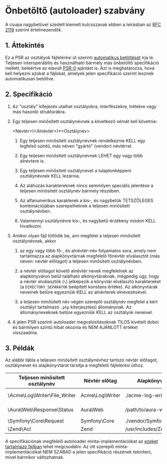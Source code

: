 # Önbetöltő (autoloader) szabvány

A csupa nagybetűvel szedett kiemelt kulcsszavak ebben a leírásban az [RFC 2119](../related-rfcs/2119.md) szerint értelmezendők.

## 1. Áttekintés

Ez a PSR az osztályok fájlelérési út szerinti [automatikus betöltését][] írja le. Teljesen interoperábilis és használható bármely más önbetöltő specifikáció mellett, beleértve az elavult [PSR-0][] ajánlást is. Azt is meghatározza, hová kell helyezni azokat a fájlokat, amelyek jelen specifikáció szerint lesznek automatikusan betöltve.

## 2. Specifikáció

1. Az "osztály" kifejezés utalhat osztályokra, interfészekre, trétekre vagy más hasonló struktúrákra.

2. Egy teljesen minősített osztálynévnek a következő sémát kell követnie:

    \<Névtér>(\<Alnévtér>)*\<Osztálynév>

    1. Egy teljesen minősített osztálynévnek rendelkeznie KELL egy legfelső szintű, más néven "gyártó" (vendor) névtérrel.

    2. Egy teljesen minősített osztálynévnek LEHET egy vagy több alnévtere is.

    3. Egy teljesen minősített osztálynevet a tulajdonképpeni osztálynévnek KELL lezárnia.

    4. Az aláhúzás karaktereknek nincs semmilyen speciális jelentése a teljesen minősített osztálynév bármely részében.

    5. Az alfanumerikus karakterek a kis-, és nagybetűk TETSZŐLEGES kombinációjában szerepelhetnek a teljesen minősített osztálynévben.

    6. Valamennyi osztálynévre kis-, és nagybetű-érzékeny módon KELL hivatkozni.

3. Amikor olyan fájl töltődik be, ami megfelel a teljesen minősített osztálynévnek, akkor

    1. az egy vagy több fő-, és alnévtér-név folyamatos sora, amely nem tartalmazza az alapkönyvtárnak megfelelő főnévtér elválasztót (más néven: névtér előtagot) a teljesen minősített osztálynévben.

    2. a névtér előtagot követő alnévtér nevek megfelelnek az alapkönyváron belül található alkönyvtáraknak, mégpedig úgy, hogy a névtér elválasztók (`\`) jelképezik a könyvtár elválasztó karaktereket (a `DIRECTORY_SEPARATOR` beépített konstans értéke). Az alkönyvtárak neveinek betűre egyezniük KELL az alnévterek elnevezésével.

    3. a teljesen minősített név végén szereplő osztálynév megfelel a kért osztályt tartalmazó `.php` kiterjesztésű állománynak. Az állományneveknek betűre egyezniük KELL az osztályok neveivel.

4. A jelen PSR szerinti autoloader megvalósításoknak TILOS kivételt dobni és bármilyen szintű hibát okoznia és NEM AJÁNLOTT értéket visszaadnia.

## 3. Példák

Az alábbi tábla a teljesen minősített osztálynévhez tartozó névtér előtagot, osztálynevet és alapkönyvtárat társítja a megfelelő fájlelérési úthoz.

| Teljesen minősített osztálynév | Névtér előtag     | Alapkönyvtár        | Kapott fájlelérési út
| ----------------------------- |--------------------|--------------------------|-------------------------------------------
| \Acme\Log\Writer\File_Writer  | Acme\Log\Writer    | ./acme-log-writer/lib/   | ./acme-log-writer/lib/File_Writer.php
| \Aura\Web\Response\Status     | Aura\Web           | /path/to/aura-web/src/   | /path/to/aura-web/src/Response/Status.php
| \Symfony\Core\Request         | Symfony\Core       | ./vendor/Symfony/Core/   | ./vendor/Symfony/Core/Request.php
| \Zend\Acl                     | Zend               | /usr/includes/Zend/      | /usr/includes/Zend/Acl.php

A specifikációnak megfelelő autoloader minta-implementációkat az [ezeket tartalmazó fájlban][] lehet megcsodálni. Az ott szereplő minta-implementációkat NEM SZABAD a jelen specifikáció részének tekinteni, mivel bármikor változhatnak.

[automatikus betöltését]: http://php.net/autoload
[PSR-0]: PSR-0.md
[ezeket tartalmazó fájlban]: PSR-4-autoloader-examples.md

